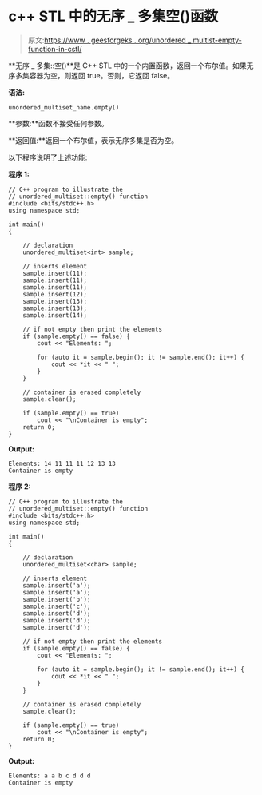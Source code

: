 # c++ STL 中的无序 _ 多集空()函数

> 原文:[https://www . geesforgeks . org/unordered _ multist-empty-function-in-cstl/](https://www.geeksforgeeks.org/unordered_multiset-empty-function-in-cstl/)

**无序 _ 多集::空()**是 C++ STL 中的一个内置函数，返回一个布尔值。如果无序多集容器为空，则返回 true。否则，它返回 false。

**语法:**

```
unordered_multiset_name.empty()
```

**参数:**函数不接受任何参数。

**返回值:**返回一个布尔值，表示无序多集是否为空。

以下程序说明了上述功能:

**程序 1:**

```
// C++ program to illustrate the
// unordered_multiset::empty() function
#include <bits/stdc++.h>
using namespace std;

int main()
{

    // declaration
    unordered_multiset<int> sample;

    // inserts element
    sample.insert(11);
    sample.insert(11);
    sample.insert(11);
    sample.insert(12);
    sample.insert(13);
    sample.insert(13);
    sample.insert(14);

    // if not empty then print the elements
    if (sample.empty() == false) {
        cout << "Elements: ";

        for (auto it = sample.begin(); it != sample.end(); it++) {
            cout << *it << " ";
        }
    }

    // container is erased completely
    sample.clear();

    if (sample.empty() == true)
        cout << "\nContainer is empty";
    return 0;
}
```

**Output:**

```
Elements: 14 11 11 11 12 13 13 
Container is empty

```

**程序 2:**

```
// C++ program to illustrate the
// unordered_multiset::empty() function
#include <bits/stdc++.h>
using namespace std;

int main()
{

    // declaration
    unordered_multiset<char> sample;

    // inserts element
    sample.insert('a');
    sample.insert('a');
    sample.insert('b');
    sample.insert('c');
    sample.insert('d');
    sample.insert('d');
    sample.insert('d');

    // if not empty then print the elements
    if (sample.empty() == false) {
        cout << "Elements: ";

        for (auto it = sample.begin(); it != sample.end(); it++) {
            cout << *it << " ";
        }
    }

    // container is erased completely
    sample.clear();

    if (sample.empty() == true)
        cout << "\nContainer is empty";
    return 0;
}
```

**Output:**

```
Elements: a a b c d d d 
Container is empty

```